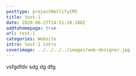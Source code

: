 ```yaml
---
posttype: projectNetlifyCMS
title: test-1
date: 2020-06-27T14:51:10.188Z
addtohomepage: true
url: test-1
categories: Website
intro: test-1 intro
coverimage: ../../../../images/web-designer.jpg
---
```

vsfgdfdv  sdg dg dfg